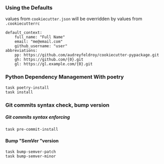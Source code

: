 ### Using the Defaults
values from `cookiecutter.json` will be overridden by values from `.cookiecutterrc`
```
default_context:
    full_name: "Full Name"
    email: "me@email.com"
    github_username: "user"
abbreviations:
    pp: https://github.com/audreyfeldroy/cookiecutter-pypackage.git
    gh: https://github.com/{0}.git
    gl: https://gl.example.com/{0}.git
```



### Python Dependency Management With poetry

```shell
task poetry-install
task install
```

### Git commits syntax check, bump version
##### Git commits syntax enforcing
```shell
task pre-commit-install
```

#### Bump "SemVer "version
```shell
task bump-semver-patch
task bump-semver-minor
```